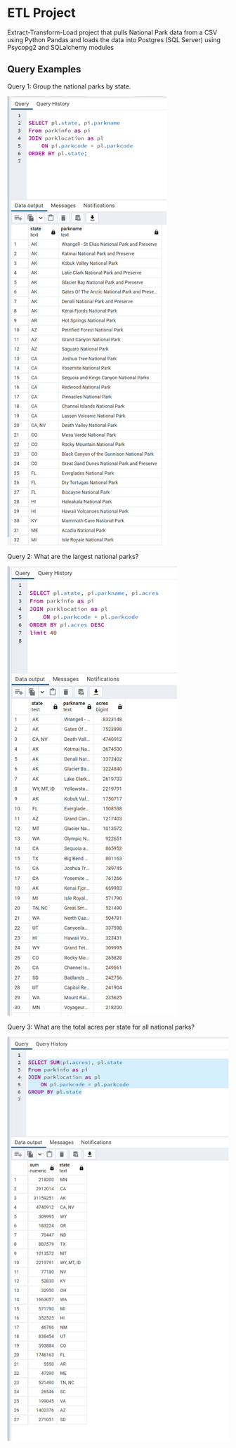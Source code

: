 # ETL Project

Extract-Transform-Load project that pulls National Park data from a CSV using Python Pandas and loads the data into Postgres (SQL Server) using Psycopg2 and SQLalchemy modules

## Query Examples
Query 1: Group the national parks by state.
<br>

![](query1.PNG)

Query 2: What are the largest national parks?
<br>

![](query2.PNG)


Query 3: What are the total acres per state for all national parks?
<br>

![](query3.PNG)







 